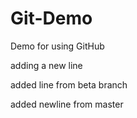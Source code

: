 # Git-Demo
Demo for using GitHub

adding a new line

added line from beta branch

added newline from master


